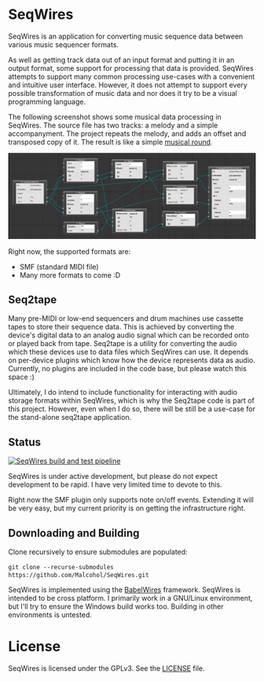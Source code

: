 # SeqWires

SeqWires is an application for converting music sequence data between various music sequencer formats.

As well as getting track data out of an input format and putting it in an output format, some support for processing that data is provided. 
SeqWires attempts to support many common processing use-cases with a convenient and intuitive user interface.
However, it does not attempt to support every possible transformation of music data and nor does it try to be a visual programming language.

The following screenshot shows some musical data processing in SeqWires.
The source file has two tracks: a melody and a simple accompanyment.
The project repeats the melody, and adds an offset and transposed copy of it.
The result is like a simple [musical round](https://en.wikipedia.org/wiki/Round_(music)).

![Screenshot showing several nodes wired together](https://raw.githubusercontent.com/Malcohol/BabelWires/main/Docs/screenshot.png "An example SeqWires project")

Right now, the supported formats are:
* SMF (standard MIDI file)
* Many more formats to come :D 

## Seq2tape

Many pre-MIDI or low-end sequencers and drum machines use cassette tapes to store their sequence data.
This is achieved by converting the device's digital data to an analog audio signal which can be recorded onto or played back from tape.
Seq2tape is a utility for converting the audio which these devices use to data files which SeqWires can use.
It depends on per-device plugins which know how the device represents data as audio.
Currently, no plugins are included in the code base, but please watch this space :)

Ultimately, I do intend to include functionality for interacting with audio storage formats within SeqWires, which is why the Seq2tape code is part of this project.
However, even when I do so, there will be still be a use-case for the stand-alone seq2tape application.

## Status

[![SeqWires build and test pipeline](https://github.com/Malcohol/SeqWires/actions/workflows/ci.yml/badge.svg)](https://github.com/Malcohol/SeqWires/actions/workflows/ci.yml)

SeqWires is under active development, but please do not expect development to be rapid.
I have very limited time to devote to this.

Right now the SMF plugin only supports note on/off events.
Extending it will be very easy, but my current priority is on getting the infrastructure right.

## Downloading and Building

Clone recursively to ensure submodules are populated:

```
git clone --recurse-submodules https://github.com/Malcohol/SeqWires.git
```

SeqWires is implemented using the [BabelWires](https://github.com/Malcohol/BabelWires) framework. 
SeqWires is intended to be cross platform.
I primarily work in a GNU/Linux environment, but I'll try to ensure the Windows build works too.
Building in other environments is untested.

# License

SeqWires is licensed under the GPLv3.
See the [LICENSE](LICENSE) file.
